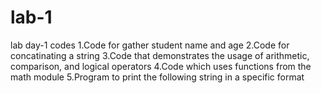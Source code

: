 # lab-1
lab day-1 codes
1.Code for gather student name and age
2.Code for concatinating a string
3.Code that demonstrates the usage of arithmetic, comparison, and logical operators
4.Code which uses functions from the math module
5.Program to print the following string in a specific format 
